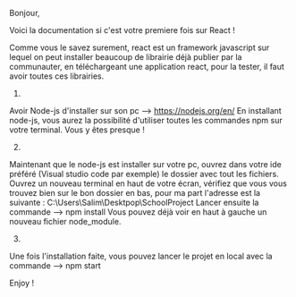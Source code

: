 Bonjour, 

Voici la documentation si c'est votre premiere fois sur React ! 

Comme vous le savez surement, react est un framework javascript sur lequel on peut installer beaucoup de librairie déjà publier par la communauter, en téléchargeant une application react, pour la tester, il faut avoir toutes ces librairies. 


1. 
  Avoir Node-js d'installer sur son pc --> https://nodejs.org/en/
  En installant node-js, vous aurez la possibilité d'utiliser toutes les commandes npm sur votre terminal. Vous y êtes presque ! 

2. 
  Maintenant que le node-js est installer sur votre pc, ouvrez dans votre ide préféré (Visual studio code par exemple) le dossier avec tout les fichiers. 
  Ouvrez un nouveau terminal en haut de votre écran, vérifiez que vous vous trouvez bien sur le bon dossier en bas, pour ma part l'adresse est la suivante : C:\Users\Salim\Desktpop\SchoolProject
  Lancer ensuite la commande --> npm install 
  Vous pouvez déjà voir en haut à gauche un nouveau fichier node_module.

3. 
  Une fois l'installation faite, vous pouvez lancer le projet en local avec la commande --> npm start


Enjoy ! 